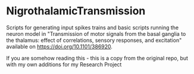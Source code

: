 # NigrothalamicTransmission
Scripts for generating input spikes trains and basic scripts running the neuron model in "Transmission of motor signals from the basal ganglia to the thalamus: effect of correlations, sensory responses, and excitation" available on https://doi.org/10.1101/386920.

If you are somehow reading this - this is a copy from the original repo, but with my own additions for my Research Project
